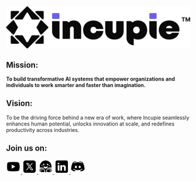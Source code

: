 <p align="left">
  <a href="https://incupie.com">
    <picture>
      <source media="(prefers-color-scheme: dark)" srcset="assets/images/incupie_dark.svg">
      <img alt="incupie" src="assets/images/incupie_light.svg">
    </picture>
  </a>
</p>

## Mission:
<b>To build transformative AI systems that empower organizations and individuals to work smarter and faster than imagination.</b>
<br>

## Vision:
To be the driving force behind a new era of work, where Incupie seamlessly enhances human potential, unlocks innovation at scale, and redefines productivity across industries.

## Join us on:
<p align="left">
  <a href="https://www.youtube.com/@incupie">
    <picture>
      <source media="(prefers-color-scheme: dark)" srcset="assets/icons/yt_dark.svg">
      <img alt="incupie" src="assets/icons/yt_light.svg" height="40px">
    </picture>
  </a>
  <a href="https://x.com/incupie">
    <picture>
      <source media="(prefers-color-scheme: dark)" srcset="assets/icons/x_dark.svg">
      <img alt="incupie" src="assets/icons/x_light.svg" height="40px">
    </picture>
  </a>
  <a href="https://huggingface.co/incupie">
    <picture>
      <source media="(prefers-color-scheme: dark)" srcset="assets/icons/hf_dark.svg">
      <img alt="incupie" src="assets/icons/hf_light.svg" height="40px">
    </picture>
  </a>
  <a href="https://www.linkedin.com/company/incupie">
    <picture>
      <source media="(prefers-color-scheme: dark)" srcset="assets/icons/linkedin_dark.svg">
      <img alt="incupie" src="assets/icons/linkedin_light.svg" height="40px">
    </picture>
  </a>
   <a href="https://discord.gg/7WsMfhweUs">
    <picture>
      <source media="(prefers-color-scheme: dark)" srcset="assets/icons/discord_dark.svg">
      <img alt="incupie" src="assets/icons/discord_light.svg" height="40px">
    </picture>
  </a>
</p>
